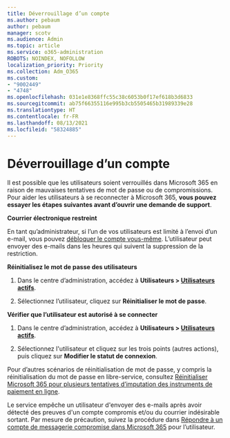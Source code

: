 ```yaml
---
title: Déverrouillage d’un compte
ms.author: pebaum
author: pebaum
manager: scotv
ms.audience: Admin
ms.topic: article
ms.service: o365-administration
ROBOTS: NOINDEX, NOFOLLOW
localization_priority: Priority
ms.collection: Adm_O365
ms.custom:
- "9002449"
- "4748"
ms.openlocfilehash: 031e1e8368ffc55c38c6053b0f17ef618b3d6833
ms.sourcegitcommit: ab75f66355116e995b3cb5505465b31989339e28
ms.translationtype: HT
ms.contentlocale: fr-FR
ms.lasthandoff: 08/13/2021
ms.locfileid: "58324885"
---
```

# <a name="unlocking-an-account"></a>Déverrouillage d’un compte

Il est possible que les utilisateurs soient verrouillés dans Microsoft 365 en raison de mauvaises tentatives de mot de passe ou de compromissions. Pour aider les utilisateurs à se reconnecter à Microsoft 365, **vous pouvez essayer les étapes suivantes avant d’ouvrir une demande de support**. 

**Courrier électronique restreint**

En tant qu’administrateur, si l’un de vos utilisateurs est limité à l’envoi d’un e-mail, vous pouvez [débloquer le compte vous-même](https://docs.microsoft.com/microsoft-365/security/office-365-security/removing-user-from-restricted-users-portal-after-spam). L’utilisateur peut envoyer des e-mails dans les heures qui suivent la suppression de la restriction.

**Réinitialisez le mot de passe des utilisateurs**

1. Dans le centre d’administration, accédez à **Utilisateurs > [Utilisateurs actifs](https://admin.microsoft.com/Adminportal/Home?source=applauncher#/users)**.

2. Sélectionnez l’utilisateur, cliquez sur **Réinitialiser le mot de passe**.

**Vérifier que l’utilisateur est autorisé à se connecter**

1. Dans le centre d’administration, accédez à **Utilisateurs > [Utilisateurs actifs](https://admin.microsoft.com/Adminportal/Home?source=applauncher#/users)**.

2. Sélectionnez l'utilisateur et cliquez sur les trois points (autres actions), puis cliquez sur **Modifier le statut de connexion**.

Pour d’autres scénarios de réinitialisation de mot de passe, y compris la réinitialisation du mot de passe en libre-service, consultez [Réinitialiser Microsoft 365 pour plusieurs tentatives d’imputation des instruments de paiement en ligne](https://docs.microsoft.com/microsoft-365/admin/add-users/reset-passwords).

Le service empêche un utilisateur d'envoyer des e-mails après avoir détecté des preuves d'un compte compromis et/ou du courrier indésirable sortant. Par mesure de précaution, suivez la procédure dans [Répondre à un compte de messagerie compromise dans Microsoft 365](https://docs.microsoft.com/microsoft-365/security/office-365-security/responding-to-a-compromised-email-account) pour l’utilisateur.
